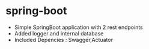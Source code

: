 # spring-boot

- Simple SpringBoot application with 2 rest endpoints
- Added logger and internal database
- Included Depencies : Swagger,Actuator
